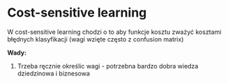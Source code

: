 # Cost-sensitive learning
W cost-sensitive learning chodzi o to aby funkcje kosztu zważyć kosztami błędnych klasyfikacji (wagi wzięte często z confusion matrix)

**Wady:**
1. Trzeba ręcznie określic wagi - potrzebna bardzo dobra wiedza dziedzinowa i biznesowa